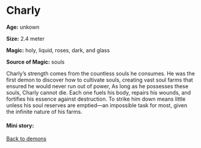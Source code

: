 # Charly

**Age:** unkown

**Size:** 2.4 meter

**Magic:** holy, liquid, roses, dark, and glass

**Source of Magic:** souls

Charly’s strength comes from the countless souls he consumes. He was the first demon to discover how to cultivate souls, creating vast soul farms that ensured he would never run out of power, As long as he possesses these souls, Charly cannot die. Each one fuels his body, repairs his wounds, and fortifies his essence against destruction. To strike him down means little unless his soul reserves are emptied—an impossible task for most, given the infinite nature of his farms.


#### Mini story: 

[Back to demons](../demons.md)

